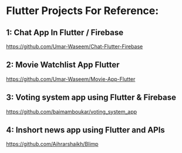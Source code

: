 # Flutter Projects For Reference:

## 1: Chat App In Flutter / Firebase
https://github.com/Umar-Waseem/Chat-Flutter-Firebase

## 2: Movie Watchlist App Flutter
https://github.com/Umar-Waseem/Movie-App-Flutter

## 3: Voting system app using Flutter & Firebase
https://github.com/baimamboukar/voting_system_app

## 4: Inshort news app using Flutter and APIs
https://github.com/Aihrarshaikh/Blimp